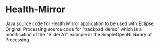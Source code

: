 Health-Mirror
=============

Java source code for Health Mirror application to be used with Eclipse.
Original Processing source code for "trackpad_demo" which is a modification of the "Slider2d" example in the SimpleOpenNI library of Processing.
